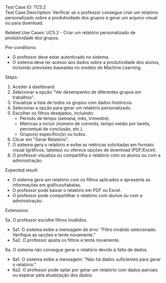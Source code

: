 Test Case ID: TC5.2  
Test Case Description: Verificar se o professor consegue criar um relatório personalizado sobre a produtividade dos grupos e gerar um arquivo visual ou para download.  

Related Use Cases: UC5.2 - Criar um relatório personalizado de produtividade dos grupos.  

Pre-conditions:
- O professor deve estar autenticado no sistema.  
- O sistema deve ter acesso aos dados sobre a produtividade dos alunos, incluindo previsões baseadas no modelo de Machine Learning.  

Steps:  
1. Aceder à dashboard.  
2. Selecionar a opção "Ver desempenho de diferentes grupos em trabalhos".  
3. Visualizar a lista de todos os grupos com dados históricos.  
4. Selecionar a opção para gerar um relatório personalizado.  
5. Escolher os filtros desejados, incluindo:  
   - Período de tempo (semana, mês, trimestre).  
   - Métricas a incluir (número de commits, tempo médio por tarefa, percentual de conclusão, etc.).  
   - Grupo(s) específico(s) ou todos.  
6. Clicar em "Gerar Relatório".  
7. O sistema gera o relatório e exibe as métricas solicitadas em formato visual (gráficos, tabelas) ou oferece opções de download (PDF/Excel).  
8. O professor visualiza ou compartilha o relatório com os alunos ou com a administração.  

Expected result:  
- O sistema gera um relatório com os filtros aplicados e apresenta as informações em gráficos/tabelas.  
- O professor pode baixar o relatório em PDF ou Excel.  
- O professor pode compartilhar o relatório com alunos ou com a administração.  

Extensions:  

5a. O professor escolhe filtros inválidos. 
- 5a1. O sistema exibe a mensagem de erro: "Filtro inválido selecionado. Verifique as opções e tente novamente."  
- 5a2. O professor ajusta os filtros e tenta novamente.  

6a. O sistema não consegue gerar o relatório devido à falta de dados.
- 6a1. O sistema exibe a mensagem: "Não há dados suficientes para gerar o relatório."  
- 6a2. O professor pode optar por gerar um relatório com dados parciais ou esperar pela atualização dos dados.
